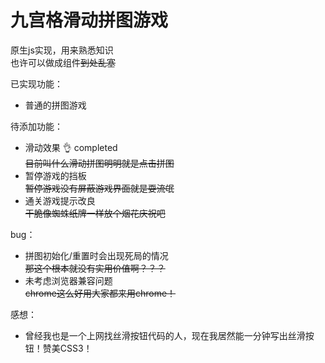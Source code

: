 # 九宫格滑动拼图游戏

原生js实现，用来熟悉知识  
也许可以做成组件~~到处乱塞~~

已实现功能：
* 普通的拼图游戏

待添加功能：
* 滑动效果  :ok_hand: completed  
  ~~目前叫什么滑动拼图明明就是点击拼图~~
* 暂停游戏的挡板  
  ~~暂停游戏没有屏蔽游戏界面就是耍流氓~~
* 通关游戏提示改良  
  ~~干脆像蜘蛛纸牌一样放个烟花庆祝吧~~

bug：
* 拼图初始化/重置时会出现死局的情况  
  ~~那这个根本就没有实用价值啊？？？~~
* 未考虑浏览器兼容问题  
  ~~chrome这么好用大家都来用chrome！~~

感想：
* 曾经我也是一个上网找丝滑按钮代码的人，现在我居然能一分钟写出丝滑按钮！赞美CSS3！
